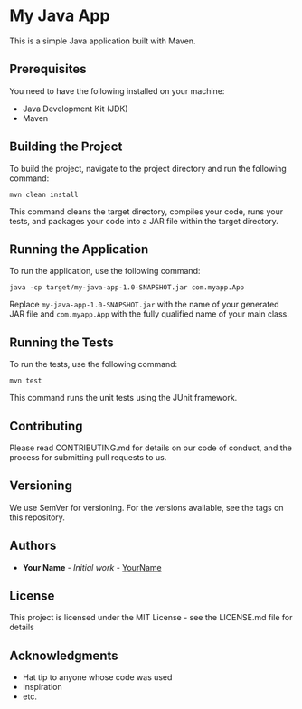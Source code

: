 # My Java App

This is a simple Java application built with Maven.

## Prerequisites

You need to have the following installed on your machine:

- Java Development Kit (JDK)
- Maven

## Building the Project

To build the project, navigate to the project directory and run the following command:

```
mvn clean install
```

This command cleans the target directory, compiles your code, runs your tests, and packages your code into a JAR file within the target directory.

## Running the Application

To run the application, use the following command:

```
java -cp target/my-java-app-1.0-SNAPSHOT.jar com.myapp.App
```

Replace `my-java-app-1.0-SNAPSHOT.jar` with the name of your generated JAR file and `com.myapp.App` with the fully qualified name of your main class.

## Running the Tests

To run the tests, use the following command:

```
mvn test
```

This command runs the unit tests using the JUnit framework.

## Contributing

Please read CONTRIBUTING.md for details on our code of conduct, and the process for submitting pull requests to us.

## Versioning

We use SemVer for versioning. For the versions available, see the tags on this repository.

## Authors

* **Your Name** - *Initial work* - [YourName](https://github.com/yourname)

## License

This project is licensed under the MIT License - see the LICENSE.md file for details

## Acknowledgments

* Hat tip to anyone whose code was used
* Inspiration
* etc.